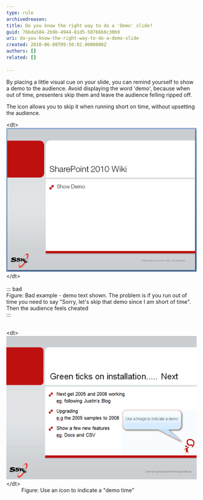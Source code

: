 ```yaml
---
type: rule
archivedreason: 
title: Do you know the right way to do a 'Demo' slide?
guid: 76bda584-2b9b-4944-81d5-58766b8c30b9
uri: do-you-know-the-right-way-to-do-a-demo-slide
created: 2010-06-08T09:50:02.0000000Z
authors: []
related: []

---
```


By placing a little visual cue on your slide, you can remind yourself to show a demo to the audience. Avoid displaying the word 'demo', because when out of time, presenters skip them and leave the audience felling ripped off.   
<!--endintro-->

The icon allows you to skip it when running short on time, without upsetting the audience.
<dl>    &lt;dt&gt;<img class="ms-rteCustom-ImageArea" src="DemoBad.gif" alt=""> &lt;/dt&gt;
    <br><br>::: bad<br>Figure: Bad example - demo text shown. The problem is if you run out of time you need to say "Sorry, let's skip that demo since I am short of time". Then the audience feels cheated<br>:::<br><br></dl><dl>    &lt;dt&gt;<img class="ms-rteCustom-ImageArea" src="demo.gif" alt=""> &lt;/dt&gt;
    <dd class="ms-rteCustom-FigureGood">Figure: Use an icon to indicate a "demo time"</dd></dl>

